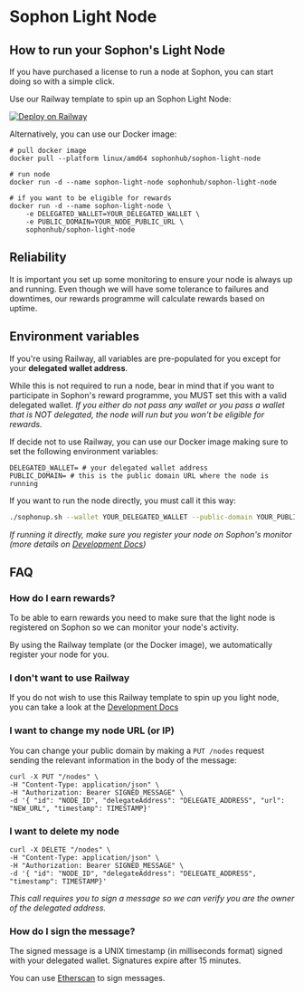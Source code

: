 
# Sophon Light Node

## How to run your Sophon's Light Node
If you have purchased a license to run a node at Sophon, you can start doing so with a simple click.

Use our Railway template to spin up an Sophon Light Node:

[![Deploy on Railway](https://railway.app/button.svg)](https://railway.app/template/wEhaxi?referralCode=qB-i6S)

Alternatively, you can use our Docker image:

```
# pull docker image
docker pull --platform linux/amd64 sophonhub/sophon-light-node

# run node
docker run -d --name sophon-light-node sophonhub/sophon-light-node

# if you want to be eligible for rewards
docker run -d --name sophon-light-node \
    -e DELEGATED_WALLET=YOUR_DELEGATED_WALLET \
    -e PUBLIC_DOMAIN=YOUR_NODE_PUBLIC_URL \
    sophonhub/sophon-light-node
```

## Reliability
It is important you set up some monitoring to ensure your node is always up and running. Even though we will have some tolerance to failures and downtimes, our rewards programme will calculate rewards based on uptime. 


## Environment variables
If you're using Railway, all variables are pre-populated for you except for your **delegated wallet address**. 

While this is not required to run a node, bear in mind that if you want to participate in Sophon's reward programme, you MUST set this with a valid delegated wallet. *If you either do not pass any wallet or you pass a wallet that is NOT delegated, the node will run but you won't be eligible for rewards.*

If decide not to use Railway, you can use our Docker image making sure to set the following environment variables:
```
DELEGATED_WALLET= # your delegated wallet address
PUBLIC_DOMAIN= # this is the public domain URL where the node is running
```

If you want to run the node directly, you must call it this way:
```bash
./sophonup.sh --wallet YOUR_DELEGATED_WALLET --public-domain YOUR_PUBLIC_DOMAIN --monitor-url SOPHON_MONITOR_URL
```
*If running it directly, make sure you register your node on Sophon's monitor (more details on [Development Docs](DEV_README.md))*

## FAQ

### How do I earn rewards?
To be able to earn rewards you need to make sure that the light node is registered on Sophon so we can monitor your node's activity.

By using the Railway template (or the Docker image), we automatically register your node for you.

### I don't want to use Railway
If you do not wish to use this Railway template to spin up you light node, you can take a look at the [Development Docs](DEV_README.md)

### I want to change my node URL (or IP)
You can change your public domain by making a `PUT /nodes` request sending the relevant information in the body of the message:

```
curl -X PUT "/nodes" \
-H "Content-Type: application/json" \
-H "Authorization: Bearer SIGNED_MESSAGE" \
-d '{ "id": "NODE_ID", "delegateAddress": "DELEGATE_ADDRESS", "url": "NEW_URL", "timestamp": TIMESTAMP}'
```

### I want to delete my node
```
curl -X DELETE "/nodes" \
-H "Content-Type: application/json" \
-H "Authorization: Bearer SIGNED_MESSAGE" \
-d '{ "id": "NODE_ID", "delegateAddress": "DELEGATE_ADDRESS", "timestamp": TIMESTAMP}'
```

*This call requires you to sign a message so we can verify you are the owner of the delegated address.*

### How do I sign the message?
The signed message is a UNIX timestamp (in milliseconds format) signed with your delegated wallet. Signatures expire after 15 minutes.

You can use [Etherscan](https://etherscan.io/verifiedSignatures#) to sign messages.